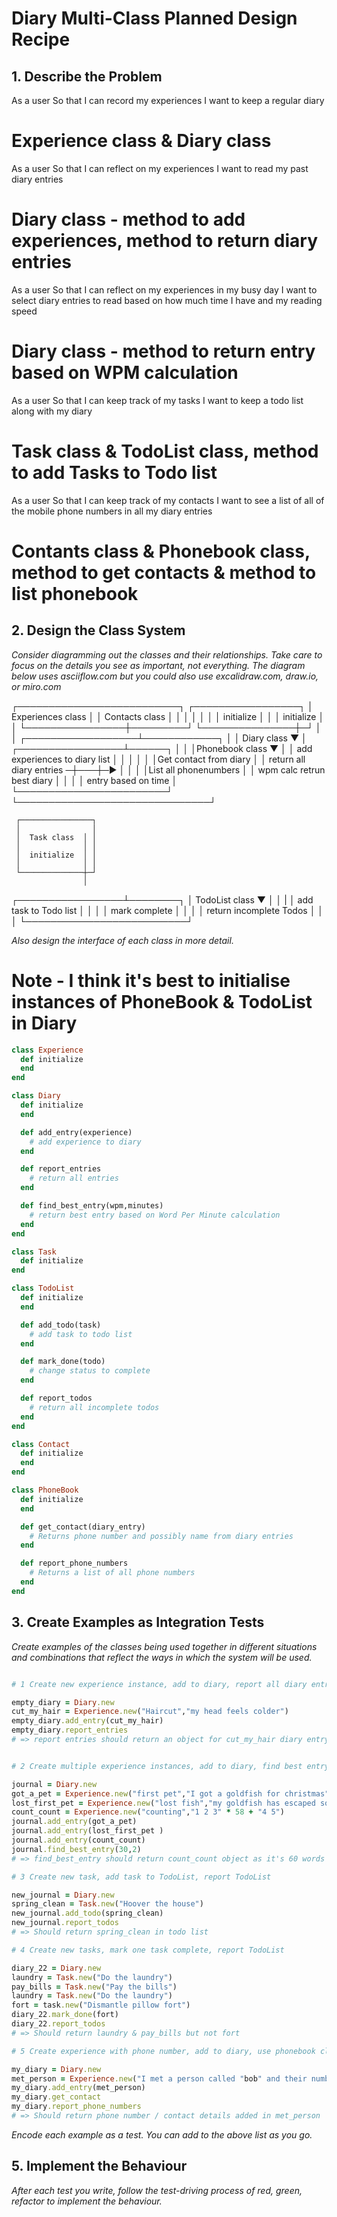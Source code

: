 # Diary Multi-Class Planned Design Recipe

## 1. Describe the Problem

As a user
So that I can record my experiences
I want to keep a regular diary

# Experience class & Diary class

As a user
So that I can reflect on my experiences
I want to read my past diary entries

# Diary class - method to add experiences, method to return diary entries

As a user
So that I can reflect on my experiences in my busy day
I want to select diary entries to read based on how much time I have and my reading speed

# Diary class - method to return entry based on WPM calculation

As a user
So that I can keep track of my tasks
I want to keep a todo list along with my diary

# Task class & TodoList class, method to add Tasks to Todo list

As a user
So that I can keep track of my contacts
I want to see a list of all of the mobile phone numbers in all my diary entries

# Contants class & Phonebook class, method to get contacts & method to list phonebook

## 2. Design the Class System

_Consider diagramming out the classes and their relationships. Take care to
focus on the details you see as important, not everything. The diagram below
uses asciiflow.com but you could also use excalidraw.com, draw.io, or miro.com_


  ┌──────────────────────────┐        ┌─────────────────┐
  │   Experiences class      │        │ Contacts class  │
  │                │         │        │                 │
  │    initialize  │         │        │  initialize   │ │
  └────────────────┼─────────┘        └───────────────┼─┘
                   │                                  │
┌──────────────────┴────────────┐                     │
│  Diary class     ▼            │   ┌─────────────────┴──────┐
│                               │   │Phonebook class  ▼      │
│ add experiences to diary list │   │                        │
│                               │   │Get contact from diary  │
│ return all diary entries     ─┼───┼─►                      │
│                               │   │List all phonenumbers   │
│ wpm calc retrun best diary    │   │                        │
│ entry based on time           │   └────────────────────────┘
└───────────────────────────────┘

     ┌────────────────┐
     │                │
     │  Task class  │ │
     │              │ │
     │  initialize  │ │                                                         
     │              │ │
     └──────────────┼─┘
                    │
  ┌─────────────────┴────────┐
  │ TodoList class  ▼        │
  │                          |
  │ add task to Todo list    │
  │                          │
  │ mark complete            │
  │                          │
  │ return incomplete Todos  │
  │                          │
  └──────────────────────────┘


_Also design the interface of each class in more detail._

# Note - I think it's best to initialise instances of PhoneBook & TodoList in Diary

```ruby
class Experience
  def initialize
  end
end

class Diary
  def initialize
  end

  def add_entry(experience)
    # add experience to diary
  end

  def report_entries
    # return all entries
  end

  def find_best_entry(wpm,minutes)
    # return best entry based on Word Per Minute calculation
  end
end

class Task
  def initialize 
end

class TodoList
  def initialize
  end

  def add_todo(task)
    # add task to todo list
  end

  def mark_done(todo)
    # change status to complete
  end

  def report_todos
    # return all incomplete todos
  end
end

class Contact
  def initialize
  end
end

class PhoneBook
  def initialize
  end

  def get_contact(diary_entry)
    # Returns phone number and possibly name from diary entries
  end

  def report_phone_numbers
    # Returns a list of all phone numbers
  end
end

```

## 3. Create Examples as Integration Tests

_Create examples of the classes being used together in different situations and
combinations that reflect the ways in which the system will be used._

```ruby

# 1 Create new experience instance, add to diary, report all diary entries

empty_diary = Diary.new
cut_my_hair = Experience.new("Haircut","my head feels colder")
empty_diary.add_entry(cut_my_hair)
empty_diary.report_entries
# => report entries should return an object for cut_my_hair diary entry


# 2 Create multiple experience instances, add to diary, find best entry based on WPM method

journal = Diary.new
got_a_pet = Experience.new("first pet","I got a goldfish for christmas")
lost_first_pet = Experience.new("lost fish","my goldfish has escaped somehow...")
count_count = Experience.new("counting","1 2 3" * 58 + "4 5")
journal.add_entry(got_a_pet)
journal.add_entry(lost_first_pet )
journal.add_entry(count_count)
journal.find_best_entry(30,2)
# => find_best_entry should return count_count object as it's 60 words (wpm calc 30 * 2 = 60)

# 3 Create new task, add task to TodoList, report TodoList

new_journal = Diary.new
spring_clean = Task.new("Hoover the house")
new_journal.add_todo(spring_clean)
new_journal.report_todos
# => Should return spring_clean in todo list 

# 4 Create new tasks, mark one task complete, report TodoList

diary_22 = Diary.new
laundry = Task.new("Do the laundry")
pay_bills = Task.new("Pay the bills")
laundry = Task.new("Do the laundry")
fort = task.new("Dismantle pillow fort")
diary_22.mark_done(fort)
diary_22.report_todos
# => Should return laundry & pay_bills but not fort

# 5 Create experience with phone number, add to diary, use phonebook class to create contact, then report phone number

my_diary = Diary.new
met_person = Experience.new("I met a person called "bob" and their number is 07711 123 765")
my_diary.add_entry(met_person)
my_diary.get_contact
my_diary.report_phone_numbers
# => Should return phone number / contact details added in met_person

```

_Encode each example as a test. You can add to the above list as you go._

## 5. Implement the Behaviour

_After each test you write, follow the test-driving process of red, green,
refactor to implement the behaviour._
